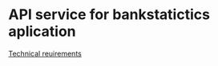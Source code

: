 # API service for bankstatictics aplication

[Technical reuirements](https://github.com/Team-Radzih-Smoliarenko/backend/blob/main/docs/technichal%20requirements.md)
